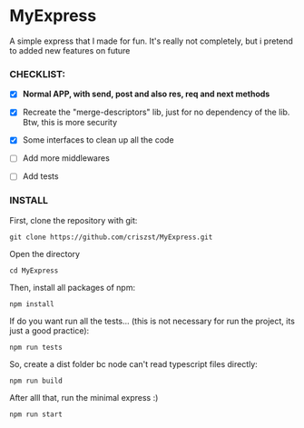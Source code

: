 # MyExpress
A simple express that I made for fun. It's really not completely, but i pretend to added new features on future

### CHECKLIST:
- [x] __Normal APP, with send, post and also res, req and next methods__
- [x] Recreate the "merge-descriptors" lib, just for no dependency of the lib. Btw, this is more security
- [x] Some interfaces to clean up all the code
- [ ] Add more middlewares
- [ ] Add tests


### INSTALL

First, clone the repository with git:

```
git clone https://github.com/criszst/MyExpress.git
```

Open the directory
```
cd MyExpress
```

Then, install all packages of npm:

```
npm install
```
If do you want run all the tests... (this is not necessary for run the project, its just a good practice):

```
npm run tests
```

So, create a dist folder bc node can't read typescript files directly:
```
npm run build
```

After alll that, run the minimal express :)
```
npm run start
```
